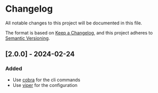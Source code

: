 # Changelog

All notable changes to this project will be documented in this file.

The format is based on [Keep a Changelog](https://keepachangelog.com/en/1.0.0/),
and this project adheres to [Semantic Versioning](https://semver.org/spec/v2.0.0.html).

## [2.0.0] - 2024-02-24

### Added

- Use [cobra](https://github.com/spf13/cobra) for the cli commands
- Use [viper](https://github.com/spf13/viper) for the configuration
